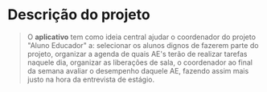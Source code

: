 Descrição do projeto
====================

>O **aplicativo** tem como ideia central ajudar o coordenador do projeto "Aluno Educador" a:
>selecionar os alunos dignos de fazerem parte do projeto, 
organizar a agenda de quais AE's terão de realizar tarefas naquele dia,
organizar as liberações de sala,
o coordenador ao final da semana avaliar o desempenho daquele AE, fazendo assim mais justo na hora da entrevista de estágio.
>